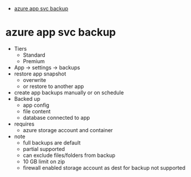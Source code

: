 - [azure app svc backup](#azure-app-svc-backup)
# azure app svc backup
* Tiers
  * Standard
  * Premium
*  App -> settings -> backups
*  restore app snapshot
   *  overwrite 
   *  or restore to another app
*  create app backups manually or on schedule
*  Backed up
   *  app config
   *  file content
   *  database connected to app
*  requires 
   *  azure storage account and container
*  note
   *  full backups are default
   *  partial supported
   *  can exclude files/folders from backup
   *  10 GB limit on zip
   *  firewall enabled storage account as dest for backup not supported